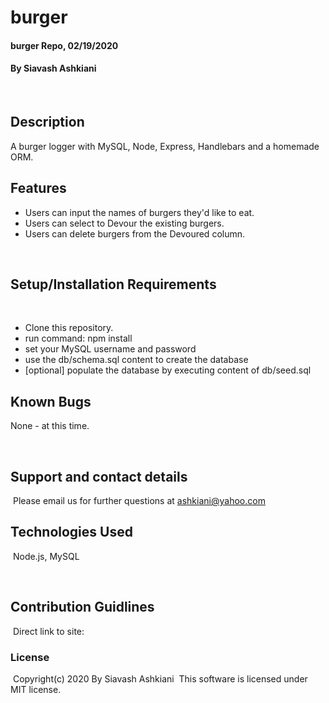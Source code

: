 # burger

#### burger Repo, 02/19/2020

#### By Siavash Ashkiani
​
## Description
A burger logger with MySQL, Node, Express, Handlebars and a homemade ORM.

## Features

* Users can input the names of burgers they'd like to eat.
* Users can select to Devour the existing burgers.
* Users can delete burgers from the Devoured column. 

​
## Setup/Installation Requirements
​
* Clone this repository.
* run command: npm install
* set your MySQL username and password 
* use the db/schema.sql content to create the database
* [optional] populate the database by executing content of db/seed.sql
​
​
## Known Bugs

None - at this time​.

​
## Support and contact details
​
Please email us for further questions at ashkiani@yahoo.com
​
## Technologies Used
​
Node.js, MySQL

​
## Contribution Guidlines 
​
Direct link to site: 
​
### License
​
Copyright(c) 2020 By Siavash Ashkiani
​
This software is licensed under MIT license.